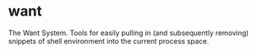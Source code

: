 # want
The Want System. Tools for easily pulling in (and subsequently removing) snippets of shell environment into the current process space.
